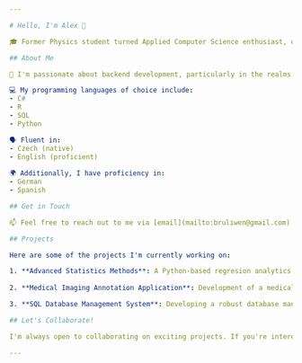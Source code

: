 ```yaml
---

# Hello, I'm Alex 👋

🎓 Former Physics student turned Applied Computer Science enthusiast, currently pursuing a Bachelor's degree in Ústí nad Labem at the Jan Evangelista Purkyně University.

## About Me

🌱 I'm passionate about backend development, particularly in the realms of data processing, manipulation, visualization, and database systems.

💻 My programming languages of choice include:
- C#
- R
- SQL
- Python

🗣️ Fluent in:
- Czech (native)
- English (proficient)
  
🌍 Additionally, I have proficiency in:
- German
- Spanish

## Get in Touch

📫 Feel free to reach out to me via [email](mailto:bruliwen@gmail.com) or connect with me on [LinkedIn](https://www.linkedin.com/in/alex-sch%C3%B6nfelder-80b502303/).

## Projects

Here are some of the projects I'm currently working on:

1. **Advanced Statistics Methods**: A Python-based regresion analytics.
   
2. **Medical Imaging Annotation Application**: Development of a medical imaging annotation application using C# (WPF). This application is tailored for doctors, enabling them to annotate X-ray images efficiently for diagnostic purposes.

3. **SQL Database Management System**: Developing a robust database management system using C#.

## Let's Collaborate!

I'm always open to collaborating on exciting projects. If you're interested in working together or have any questions, don't hesitate to reach out!

---
```


